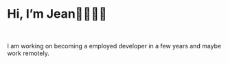 <h1>Hi, I’m Jean👋👩🏻‍💻</h1>
<br>
<p>I am working on becoming a employed developer in a few years and maybe work remotely.</p>
